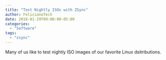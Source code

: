 ```yaml
---
title: "Test Nightly ISOs with ZSync"
author: FelicianoTech
date: 2018-01-29T09:00:00-05:00
categories:
  - "Software"
tags:
  - "zsync"
---
```


Many of us like to test nightly ISO images of our favorite Linux dsitributions.
